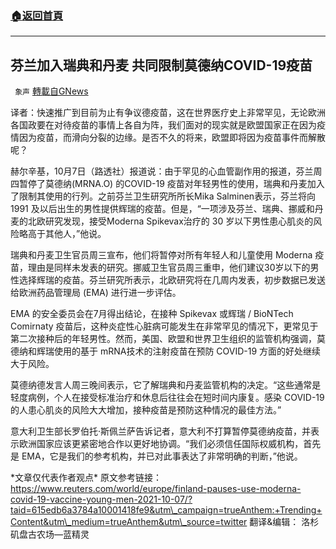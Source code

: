 ###  [:house:返回首頁](https://github.com/ourhimalayas/txt)
---


## 芬兰加入瑞典和丹麦 共同限制莫德纳COVID-19疫苗
` 象声` [轉載自GNews](https://gnews.org/zh-hans/1579124/)

译者：快速推广到目前为止有争议德疫苗，这在世界医疗史上非常罕见，无论欧洲各国政要在对待疫苗的事情上各自为阵，我们面对的现实就是欧盟国家正在因为疫情因为疫苗，而滑向分裂的边缘。是否不久的将来，欧盟即将因为疫苗事件而解散呢？

赫尔辛基，10月7日（路透社）报道说：由于罕见的心血管副作用的报道，芬兰周四暂停了莫德纳(MRNA.O) 的COVID-19 疫苗对年轻男性的使用，瑞典和丹麦加入了限制其使用的行列。之前芬兰卫生研究所所长Mika Salminen表示，芬兰将向1991 及以后出生的男性提供辉瑞的疫苗。但是，“一项涉及芬兰、瑞典、挪威和丹麦的北欧研究发现，接受Moderna Spikevax治疗的 30 岁以下男性患心肌炎的风险略高于其他人，”他说。

瑞典和丹麦卫生官员周三宣布，他们将暂停对所有年轻人和儿童使用 Moderna 疫苗，理由是同样未发表的研究。挪威卫生官员周三重申，他们建议30岁以下的男性选择辉瑞的疫苗。芬兰研究所表示，北欧研究将在几周内发表，初步数据已发送给欧洲药品管理局 (EMA) 进行进一步评估。

EMA 的安全委员会在7月得出结论，在接种 Spikevax 或辉瑞 / BioNTech Comirnaty 疫苗后，这种炎症性心脏病可能发生在非常罕见的情况下，更常见于第二次接种后的年轻男性。然而，美国、欧盟和世界卫生组织的监管机构强调，莫德纳和辉瑞使用的基于 mRNA技术的注射疫苗在预防 COVID-19 方面的好处继续大于风险。

莫德纳德发言人周三晚间表示，它了解瑞典和丹麦监管机构的决定。“这些通常是轻度病例，个人在接受标准治疗和休息后往往会在短时间内康复。感染 COVID-19 的人患心肌炎的风险大大增加，接种疫苗是预防这种情况的最佳方法。”

意大利卫生部长罗伯托·斯佩兰萨告诉记者，意大利不打算暂停莫德纳疫苗，并表示欧洲国家应该更紧密地合作以更好地协调。“我们必须信任国际权威机构，首先是 EMA，它是我们的参考机构，并已对此事表达了非常明确的判断，”他说。

\*文章仅代表作者观点\*
 原文参考链接：
 https://www.reuters.com/world/europe/finland-pauses-use-moderna-covid-19-vaccine-young-men-2021-10-07/?taid=615edb6a3784a10001418fe9&utm\_campaign=trueAnthem:+Trending+Content&utm\_medium=trueAnthem&utm\_source=twitter
 翻译&编辑： 洛杉矶盘古农场—蓝精灵
